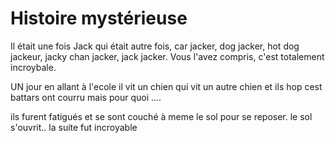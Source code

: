 # Histoire mystérieuse

Il était une fois Jack qui était autre fois, car jacker, dog jacker, hot dog jackeur, jacky chan jacker, jack jacker. 
Vous l'avez compris, c'est totalement incroybale. 

UN jour en allant à l'ecole il vit un chien qui vit un autre chien et ils hop cest battars ont courru mais pour quoi ....

ils furent fatigués et se sont couché à meme le sol pour se reposer. le sol s'ouvrit.. la suite fut incroyable  
